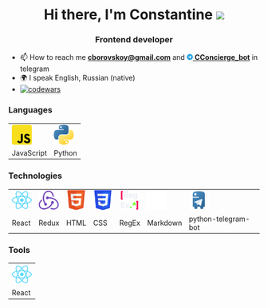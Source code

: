 <h1 align="center">Hi there, I'm Constantine <img src="https://github.com/blackcater/blackcater/raw/main/images/Hi.gif" height="32" /></h1>
<h3 align="center">Frontend developer</h3>


- 📫 How to reach me **cborovskoy@gmail.com** and <a href="https://t.me/cconcierge_bot" target="_blank">
  <img src="https://github.com/cborovskoy/cborovskoy/blob/186172a344fa06712b4fafa38ac876ca4198f6c9/pics/logo_telegram.svg" width="12" height="12" />
  **CConcierge_bot**</a> in telegram 
- 🌍 I speak English, Russian (native)
- [![codewars](https://www.codewars.com/users/cborovskoy/badges/small)](https://www.codewars.com/users/cborovskoy)  

### Languages
<table>
<tr>
  <td><img src="https://github.com/cborovskoy/cborovskoy/blob/4b90deca470bdcb35efb4f23274326b812f3d8ad/pics/logo_js.svg" alt="JavaScript" width="40" height="40"/></td>
  <td><img src="https://github.com/cborovskoy/cborovskoy/blob/fe249098ce174619704f221d1b812c599d9bf181/pics/logo_python.svg" alt="Python" width="40" height="40"/></td>
</tr> 
<tr>
  <td>JavaScript</td>
  <td>Python</td>
</tr>
</table>

### Technologies
<table>
<tr>
  <td><img src="https://github.com/cborovskoy/cborovskoy/blob/eaf3735c17733b7501f6134f86ce3987cf24d2d2/pics/logo_react.svg" alt="React" width="40" height="40"/></td>
  <td><img src="https://github.com/cborovskoy/cborovskoy/blob/0b9f063ebd226f3fa12571cb27959af3ae87eaf5/pics/logo_redux.svg" alt="Redux" width="40" height="40"/></td>
  <td><img src="https://github.com/cborovskoy/cborovskoy/blob/0e36e90968052547f4f106e893208b28936d319e/pics/logo_html.svg" alt="HTML" width="40" height="40"/></td>
  <td><img src="https://github.com/cborovskoy/cborovskoy/blob/f9060f2f19400851c66ae29a50a14b55a173a21c/pics/logo_css.svg" alt="CSS" width="40" height="40"/></td>
  <td><img src="https://github.com/cborovskoy/cborovskoy/blob/83ec73f71aa33f28925484221d731d96d6380b0c/pics/logo_regex.svg" alt="RegEx" width="40" height="40"/></td>
  <td><img src="https://github.com/cborovskoy/cborovskoy/blob/f3409e2d1b73769e8e50130472649e8391db2aee/pics/logo_markdown.svg" alt="Markdown" width="40" height="40"/></td>
  <td><img src="https://github.com/cborovskoy/cborovskoy/blob/83fd68eb3dfaddf96100bb35dc2b90756b91dfe1/pics/logo_python-telegram-bot.png" alt="python-telegram-bot" width="40" height="40"/></td>
</tr> 
<tr>
  <td>React</td>
  <td>Redux</td>
  <td>HTML</td>
  <td>CSS</td>
  <td>RegEx</td>
  <td>Markdown</td>
  <td>python-telegram-bot</td>
</tr>
</table>

### Tools
<table>
  <tr>
    <td><img src="https://github.com/cborovskoy/cborovskoy/blob/eaf3735c17733b7501f6134f86ce3987cf24d2d2/pics/logo_react.svg" alt="React" width="40" height="40"/></td>
  </tr> 
  <tr>
    <td>React</td>
  </tr> 
  
</table>

